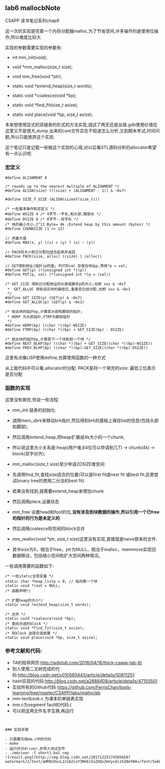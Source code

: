 ## lab6 mallocbNote
CSAPP  读书笔记系列chap9

这一次的实验是完善一个内存分配器malloc,为了节省空间,许多操作的是使用位操作,所以难度比较大.

实现的参数需要实现的参数有:
- int mm_init(void);
- void *mm_malloc(size_t size);
- void mm_free(void *ptr);

- static void *extend_heap(size_t words);
- static void *coalesce(void *bp);
- static void *find_fit(size_t asize);
- static void place(void *bp, size_t asize);

本来想使用显式的双链表的形式的方法实现,调试了两天还是出错.gdb使用价值在这里又不是很大,dump 出来的core文件实在不知道怎么分析,又到期末考试,时间问题,所以只能放弃这个实验.

这个笔记只是记载一些做这个实验的心得,对以后看STL源码分析的allocator希望有一点认识吧.

### 宏定义
```
#define ALIGNMENT 8

/* rounds up to the nearest multiple of ALIGNMENT */
#define ALIGN(size) (((size) + (ALIGNMENT - 1)) & ~0x7)

#define SIZE_T_SIZE (ALIGN(sizeof(size_t)))

/* 一些基本操作和宏定义 */
#define WSIZE 4 /* 4字节--字长,和头部,脚部长 */
#define DSIZE 8 /* 8字节--双字长 */
/* 块的最小大小,2^12 Byte= 4k ;Extend heap by this amount (bytes) */
#define CHUNKSIZE (1 << 12)

// 求最大值
#define MAX(x, y) ((x) > (y) ? (x) : (y))

// PACK将大小和已分配位结合起来并返回
#define PACK(size, alloc) ((size) | (alloc))

// GET得到地址(指针)p的值; PUT将val 存放在地址p,等效*p = val;
#define GET(p) (*(unsigned int *)(p))
#define PUT(p, val) (*(unsigned int *)p = (val))

/* GET_SIZE 得到已分配地址的头部或脚步p的大小,也即 xxx & ~0x7
 *  GET_ALLOC 得到该区块的最低位,看是否已经分配,也即 xxx & ~0x1
 */
#define GET_SIZE(p) (GET(p) & ~0x7)
#define GET_ALLOC(p) (GET(p) & ~0x1)

/* 给出块的指针bp,计算其头部和脚部的指针;
 * HDRP 为头部指针,FTRP为脚部指针
 */
#define HDRP(bp) ((char *)(bp)-WSIZE)
#define FTRP(bp) ((char *)(bp) + GET_SIZE(bp) - DSIZE)

/* 给出块的指针bp,计算其下一个块和前一个块 */
#define NEXT_BLKP(bp) ((char *)(bp) + GET_SIZE((char *)(bp)-WSIZE))
#define PREV_BLKP(bp) ((char *)(bp)-GET_SIZE((char *)(bp)-DSIZE))
```
这里有点像LISP使用define,也算使用函数的一种方式

从上面代码中可以看,allocator的分配:
PACK是将一个填充的size:
最低三位表示是否分配

### 函数的实现
这里没有做完,但说一些流程:

- mm_init 链表的初始化:
 - 调用mem_sbrk来移动brk指针,然后得到brk的基础上保存list的信息(包括头部和脚部),
 - 然后调用extend_heap,将heap扩展成4k大小的一个chunk,
  - 所以说这里大小关系是:heap(用户堆,64位可以申请到几T) -> chunk(4k) -> block(双字对齐);

- mm_malloc(size_t size)至少申请2DSIZE堆空间:
 - 先调用find_fit,查找size适合的位置(可以是first fit或next fit 或best fit;这里尝试binary tree的使用二分法的best fit)
  - 若果没有找到,就需要extend_heap来增加chunk
 - 然后调用place,设置状态

- mm_free 设置head和foot的位,**没有涉及到块数据的操作,所以引用一个已free的指针的行为是未定义的**
 - 然后调用coalesce将空闲的block合并

- mm_realloc(void *ptr, size_t size)这里没有实现,直接就是naive原来的文件.
 - 其中size为0，相当于free，ptr为NULL，相当于malloc，memmove实现旧数据移动，包括缩小空间和扩大空间两种情况。

 一些调用需要的函数如下:

```
/* 一些static全局变量 */
static char *heap_listp = 0; // 指向第一个块
static void *root = NULL;
/* 函数声明*/

/* 扩展heap的大小*/
static void *extend_heap(size_t words);

/* 合并 */
static void *coalesce(void *bp);
/* 查找合适的block */
static void *find_fit(size_t asize);
/* 将block 选择合适放置 */
static void place(void *bp, size_t asize);
```

### 参考文献和代码:

- TA的指导网页:http://wdxtub.com/2016/04/16/thick-csapp-lab-6/
- 别人使用二叉树完成的代码:http://blog.csdn.net/u010560443/article/details/50611251
- hash实现的代码:http://blog.csdn.net/a2888409/article/details/47155501
- 实验所有的Github代码
https://github.com/FerrisChan/tools-learning/tree/master/CSAPP/labs/malloclab
 - mm-textbook.c 为课本的单链表实现
 - mm.c为segment fault的代码:(
 - 可以把这两文件名字互换,再运行   

 ```


### 实验步骤

- 只需要完成mm.c中的代码
- make
- 运行评分driver,并导入测试文件
 - ./mdriver -f short1-bal.rep
![result.png](http://img.blog.csdn.net/20171225174505658?watermark/2/text/aHR0cDovL2Jsb2cuY3Nkbi5uZXQvZmVycmlzX2NoYW4=/font/5a6L5L2T/fontsize/400/fill/I0JBQkFCMA==/dissolve/70/gravity/SouthEast)
